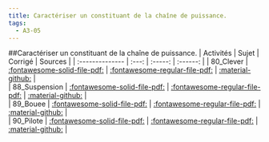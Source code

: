```yaml
---
title: Caractériser un constituant de la chaîne de puissance. 
tags:
  - A3-05
---
```

[comment]: <> (Généré automatiquement par make_all_activitess.py, creation_fichiers_activites)

##Caractériser un constituant de la chaîne de puissance. 
| Activités | Sujet | Corrigé | Sources  | 
| :-------------- | :---: | :-----: | :------: | 
| 80_Clever | [:fontawesome-solid-file-pdf:](https://github.com/xpessoles/ALL_PDF/blob/main/PDF/80_Clever_Sujet.pdf) | [:fontawesome-regular-file-pdf:](https://github.com/xpessoles/ALL_PDF/blob/main/PDF/80_Clever_Corrige.pdf) | [:material-github:](https://github.com/xpessoles/ExercicesCompetences/tree/main/A3_AnalyseFonctionnelleStructurelle/A3_05_ChainePuissance/80_Clever) |  
| 88_Suspension | [:fontawesome-solid-file-pdf:](https://github.com/xpessoles/ALL_PDF/blob/main/PDF/88_Suspension_Sujet.pdf) | [:fontawesome-regular-file-pdf:](https://github.com/xpessoles/ALL_PDF/blob/main/PDF/88_Suspension_Corrige.pdf) | [:material-github:](https://github.com/xpessoles/ExercicesCompetences/tree/main/A3_AnalyseFonctionnelleStructurelle/A3_05_ChainePuissance/88_Suspension) |  
| 89_Bouee | [:fontawesome-solid-file-pdf:](https://github.com/xpessoles/ALL_PDF/blob/main/PDF/89_Bouee_Sujet.pdf) | [:fontawesome-regular-file-pdf:](https://github.com/xpessoles/ALL_PDF/blob/main/PDF/89_Bouee_Corrige.pdf) | [:material-github:](https://github.com/xpessoles/ExercicesCompetences/tree/main/A3_AnalyseFonctionnelleStructurelle/A3_05_ChainePuissance/89_Bouee) |  
| 90_Pilote | [:fontawesome-solid-file-pdf:](https://github.com/xpessoles/ALL_PDF/blob/main/PDF/90_Pilote_Sujet.pdf) | [:fontawesome-regular-file-pdf:](https://github.com/xpessoles/ALL_PDF/blob/main/PDF/90_Pilote_Corrige.pdf) | [:material-github:](https://github.com/xpessoles/ExercicesCompetences/tree/main/A3_AnalyseFonctionnelleStructurelle/A3_05_ChainePuissance/90_Pilote) |  

